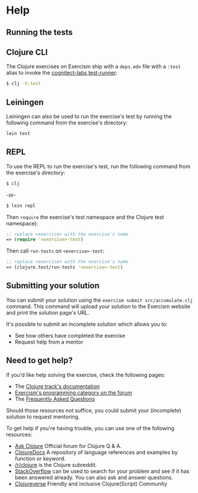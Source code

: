 # Help

## Running the tests

## Clojure CLI

The Clojure exercises on Exercism ship with a `deps.edn` file with a `:test` alias to invoke the [cognitect-labs test-runner](https://github.com/cognitect-labs/test-runner):

``` bash
$ clj -X:test
```

## Leiningen

Leiningen can also be used to run the exercise's test by running the following command from the exercise's directory:

```bash
lein test
```

## REPL

To use the REPL to run the exercise's test, run the following command from the exercise's directory:

```bash
$ clj
```

-or-

```bash
$ lein repl
```

Then `require` the exercise's test namespace and the Clojure test namespace):

```clojure
;; replace <exercise> with the exercise's name
=> (require '<exercise>-test)
```

Then call `run-tests` on `<exercise>-test`:

```clojure
;; replace <exercise> with the exercise's name
=> (clojure.test/run-tests '<exercise>-test)
```

## Submitting your solution

You can submit your solution using the `exercism submit src/accumulate.clj` command.
This command will upload your solution to the Exercism website and print the solution page's URL.

It's possible to submit an incomplete solution which allows you to:

- See how others have completed the exercise
- Request help from a mentor

## Need to get help?

If you'd like help solving the exercise, check the following pages:

- The [Clojure track's documentation](https://exercism.org/docs/tracks/clojure)
- [Exercism's programming category on the forum](https://forum.exercism.org/c/programming/5)
- The [Frequently Asked Questions](https://exercism.org/docs/using/faqs)

Should those resources not suffice, you could submit your (incomplete) solution to request mentoring.

To get help if you're having trouble, you can use one of the following resources:

- [Ask Clojure](https://ask.clojure.org/) Official forum for Clojure Q & A.
- [ClojureDocs](https://clojuredocs.org) A repository of language references and examples by function or keyword.
- [/r/clojure](https://www.reddit.com/r/clojure) is the Clojure subreddit.
- [StackOverflow](http://stackoverflow.com/questions/tagged/clojure) can be used to search for your problem and see if it has been answered already. You can also ask and answer questions.
- [Clojureverse](https://clojureverse.org/) Friendly and inclusive Clojure(Script) Community